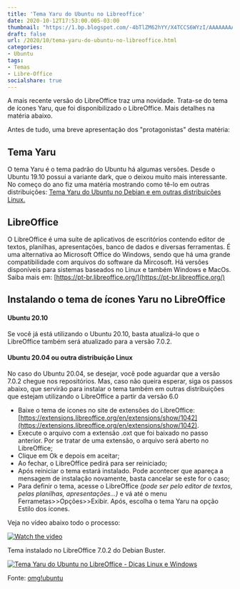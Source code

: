 ```yaml
---
title: 'Tema Yaru do Ubuntu no Libreoffice'
date: 2020-10-12T17:53:00.005-03:00
thumbnail: "https://1.bp.blogspot.com/-4bTlZM62hYY/X4TCCS6WYzI/AAAAAAAAQUA/Hl0bWXBov_wUuYO4HCyJQd0VqyhU7Vj-ACNcBGAsYHQ/s0/Yaru-LibreOffice.png"
draft: false
url: /2020/10/tema-yaru-do-ubuntu-no-libreoffice.html
categories:
- Ubuntu
tags: 
- Temas
- Libre-Office
socialshare: true
---
```


A mais recente versão do LibreOffice traz uma novidade. Trata-se do tema de ícones Yaru, que foi disponibilizado o LibreOffice. Mais detalhes na matéria abaixo.

<!--more-->

Antes de tudo, uma breve apresentação dos "protagonistas" desta matéria:  
  

## Tema Yaru

  
O tema Yaru é o tema padrão do Ubuntu há algumas versões. Desde o Ubuntu 19.10 possui a variante dark, que o deixou muito mais interessante. No começo do ano fiz uma matéria mostrando como tê-lo em outras distribuições: [Tema Yaru do Ubuntu no Debian e em outras distribuições Linux.](https://info.wsouza.com.br/2020/03/tema-yaru-do-ubuntu-no-debian-e-em-outras-distribuicoes-linux.html)  
  

## LibreOffice

  
O LibreOffice é uma suíte de aplicativos de escritórios contendo editor de textos, planilhas, apresentações, banco de dados e diversas ferramentas. É uma alternativa ao Microsoft Office do Windows, sendo que há uma grande compatibilidade com arquivos do software da Mircosoft. Há versões disponíveis para sistemas baseados no Linux e também Windows e MacOs. Saiba mais em: [https://pt-br.libreoffice.org/](https://pt-br.libreoffice.org/)  
  

## Instalando o tema de ícones Yaru no LibreOffice

  

#### Ubuntu 20.10

  
Se você já está utilizando o Ubuntu 20.10, basta atualizá-lo que o LibreOffice também será atualizado para a versão 7.0.2.  
  

#### Ubuntu 20.04 ou outra distribuição Linux

  
No caso do Ubuntu 20.04, se desejar, você pode aguardar que a versão 7.0.2 chegue nos repositórios. Mas, caso não queira esperar, siga os passos abaixo, que servirão para instalar o tema também em outras distribuições que estejam utilizando o LibreOffice a partir da versão 6.0  
  

*   Baixe o tema de ícones no site de extensões do LibreOffice: [https://extensions.libreoffice.org/en/extensions/show/1042](https://extensions.libreoffice.org/en/extensions/show/1042).
*   Execute o arquivo com a extensão .oxt que foi baixado no passo anterior. Por se tratar de uma extensão, o arquivo será aberto no LibreOffice;
*   Clique em Ok e depois em aceitar;
*   Ao fechar, o LibreOffice pedirá para ser reiniciado;
*   Após reiniciar o tema estará instalado. Pode acontecer que apareça a mensagem de instalação novamente, basta cancelar se este for o caso;
*   Para definir o tema, acesse o LibreOffice _(pode ser pelo editor de textos, pelas planilhas, apresentações...)_ e vá até o menu Ferrametas>>Opções>>Exibir. Após, escolha o tema Yaru na opção Estilo dos ícones.

  
Veja no vídeo abaixo todo o processo:  
  
[![Watch the video](https://img.youtube.com/vi/zPmRQ1aFoFg/maxresdefault.jpg)](https://www.youtube.com/embed/zPmRQ1aFoFg)

Tema instalado no LibreOffice 7.0.2 do Debian Buster.  
  
[![Tema Yaru do Ubuntu no LibreOffice - Dicas Linux e Windows](https://1.bp.blogspot.com/-2yyF7342KfI/X4S0EqKE_9I/AAAAAAAAQT0/Y8oJLSlj2zYfvfDimVrFekEhZ7KV2g3LQCNcBGAsYHQ/w640-h362/02.png "Tema Yaru do Ubuntu no LibreOffice - Dicas Linux e Windows")](https://1.bp.blogspot.com/-2yyF7342KfI/X4S0EqKE_9I/AAAAAAAAQT0/Y8oJLSlj2zYfvfDimVrFekEhZ7KV2g3LQCNcBGAsYHQ/s1360/02.png)

Fonte: [omg!ubuntu](https://www.omgubuntu.co.uk/2020/10/libreoffice-yaru-icons-ubuntu)
